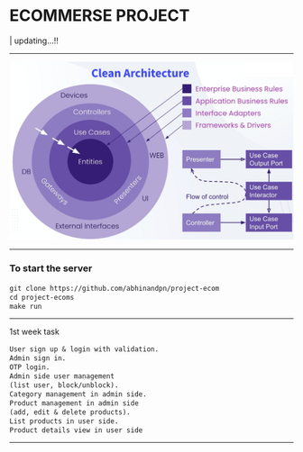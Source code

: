 # ECOMMERSE PROJECT
| updating...!!
___


![Alt Image of clean architecture](https://github.com/abhinandpn/project-ecom/blob/main/image/cleanarch.jpeg)

___
### To start the server
```
git clone https://github.com/abhinandpn/project-ecom
cd project-ecoms
make run
```
___
1st week task 
```
User sign up & login with validation.
Admin sign in.
OTP login.
Admin side user management 
(list user, block/unblock).
Category management in admin side.
Product management in admin side 
(add, edit & delete products).
List products in user side.
Product details view in user side
 ```
 ___
